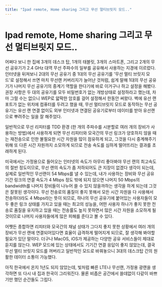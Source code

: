 ```yaml
---
title: "Ipad remote, Home sharing 그리고 무선 멀티브릿지 모드.."
---
```

# Ipad remote, Home sharing 그리고 무선 멀티브릿지 모드..


어쩌다 보니 한 집에 3개의 데스크 탑, 1개의 태블릿, 3개의 스마트폰, 그리고 2개의 무선 공유기가 2.4 GHz 대역 무선 주파수의 일부를 공유해서 사용하는 지경에 이르렀다. 인터넷을 뒤져보니 2대의 무선 공유기 중 1대의 무선 공유기를 '무선 멀티 브릿지 모드'로 설정해서 쓰면 마치 무선랜 커버리지가 늘어난 것처럼, 쉽게 말해 1대의 무선 공유기가 나머지 무선 공유기의 중계기 역할을 한다기에 바로 이거구나 하고 설정을 해봤다. 권장 사항은 두 대의 공유기를 모두 비밀번호가 없는 개방상태로 설정하라고 했는데, 차마 그럴 수는 없으니 WEP로 얇팍한 암호를 걸어 설정해서 한동안 써왔다. 벽에 유선 랜 포트가 없는 위치에 컴퓨터를 두려고 했을 때, 무선 멀티브릿지 모드로 동작하는 무선 공유기는 유선 랜 연결 없이도 외부 인터넷과 연결된 공유기로부터 데이터를 받아 유선랜으로 뿌려주는 일을 잘 해주었다.




일반적으로 무선 리피터를 TDD 환경 (한 개의 주파수를 시분할로 여러 개의 장비가 사용하는 방법)에서 사용하게 되면 무선 리피터와 모국간의 무선 링크가 양호하지 않을 때는 재전송으로 인한 불필요한 시간 자원을 많이 점유하게 되고, 그것을 다시 중계해주기 위해 또 다른 시간 자원까지 소모하게 되므로 전송 속도를 심하게 떨어뜨리는 결과를 초래하게 된다.




미국에서는 가정용으로 들어오는 인터넷의 속도가 아무리 좋아봐야 무선 랜의 최고속도의 절반 정도이므로, 무선 랜의 속도가 좀 저하되어도 큰 지장이 없겠다 생각이 되는데, 실제로 일반적인 무선랜이 54 Mbps를 낼 수 있는데, 내가 사용하는 장비와 무선 공유기간 링크의 연결 속도가 4 Mbps 정도 밖에 되지 않으면 나머지 50 Mbps의 bandwidth를 나머지 장비들이 나누어 쓸 수 있지 않을까하는 생각을 하게 되는데 그것은 잘못된 생각이다. 무선 전송로의 품질이 좋지 못해서 모든 시간 자원을 다 사용해서 전송하더라도 4 Mbps라는 뜻이 되므로, 하나의 무선 공유기에 붙어있는 사용자들이 모두 좋은 링크 상태를 가지고 있을 때는 최고의 성능을, 어떤 사용자 하나가 좋지 못한 전송로 품질을 유지하고 있을 때는 전송률도 높지 못하면서 많은 시간 자원을 소모하게 될 것이므로 나머지 사용자들에게 많은 피해를 준다고 볼 수 있다. 




어쨋든 종합하면 리피터와 모국간의 채널 상태가 그다지 좋지 못한 상황에서 여러 개의 장비가 무선 랜에 연결되어있다면 효율이 급격하게 떨어지게 되므로, 잘 생각해 봐야할 필요가 있단 말이다. 더구나 MacOS, iOS가 제공하는 다양한 공유 서비스들이 제대로 듣지를 않는다. WEP 모드에 있는 상태에서도 기기간 연결 응답이 좋지 않았는데, 결국 무선 멀티 브릿지 모드를 꺼버리고 일반적인 모드로 바꿔놓으니 3대의 데스크탑 간의 원활한 데이터 소통이 가능했다.




아직 한국에서 온지 1년도 되지 않았는데, 빛처럼 빠른 LTE나 무선랜, 가정용 광랜을 생각하면 또 다시 내 집과 한국이 그리워진다. 물론 비좁은 공간에서 쓸데없이 다같이 바쁘기만 했던 순간들도 그립다.





